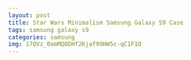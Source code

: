 ```yaml
---
layout: post
title: Star Wars Minimalism Samsung Galaxy S9 Case
tags: samsung galaxy s9
categories: samsung
img: 17QVz_0omMQ0DHf2Kjaf99HW5c-qC1F1O
---
```


